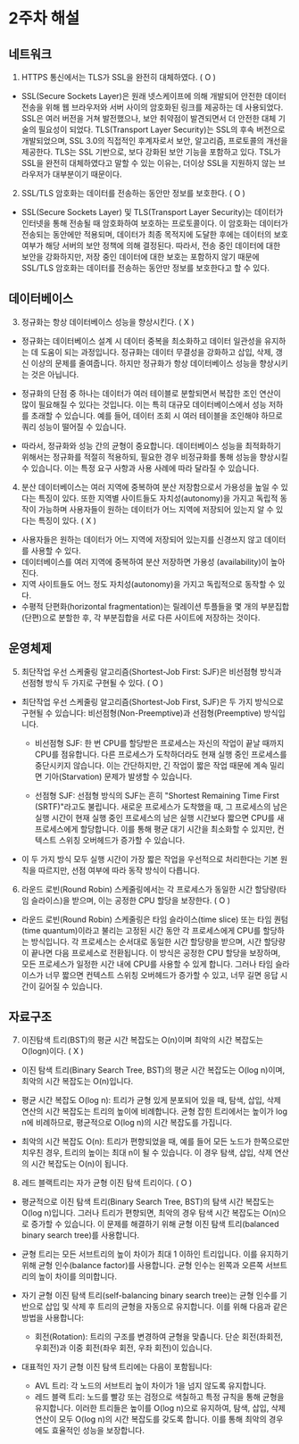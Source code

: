 # 2주차 해설
## 네트워크
1. HTTPS 통신에서는 TLS가 SSL을 완전히 대체하였다. ( O )
- SSL(Secure Sockets Layer)은 원래 넷스케이프에 의해 개발되어 안전한 데이터 전송을 위해 웹 브라우저와 서버 사이의 암호화된 링크를 제공하는 데 사용되었다. SSL은 여러 버전을 거쳐 발전했으나, 보안 취약점이 발견되면서 더 안전한 대체 기술의 필요성이 되었다. TLS(Transport Layer Security)는 SSL의 후속 버전으로 개발되었으며, SSL 3.0의 직접적인 후계자로서 보안, 알고리즘, 프로토콜의 개선을 제공한다. TLS는 SSL 기반으로, 보다 강화된 보안 기능을 포함하고 있다. TSL가 SSL을 완전히 대체하였다고 말할 수 있는 이유는, 더이상 SSL을 지원하지 않는 브라우저가 대부분이기 때문이다.

2. SSL/TLS 암호화는 데이터를 전송하는 동안만 정보를 보호한다. ( O )
- SSL(Secure Sockets Layer) 및 TLS(Transport Layer Security)는 데이터가 인터넷을 통해 전송될 때 암호화하여 보호하는 프로토콜이다. 이 암호화는 데이터가 전송되는 동안에만 적용되며, 데이터가 최종 목적지에 도달한 후에는 데이터의 보호 여부가 해당 서버의 보안 정책에 의해 결정된다. 따라서, 전송 중인 데이터에 대한 보안을 강화하지만, 저장 중인 데이터에 대한 보호는 포함하지 않기 때문에 SSL/TLS 암호화는 데이터를 전송하는 동안만 정보를 보호한다고 할 수 있다.

## 데이터베이스

3. 정규화는 항상 데이터베이스 성능을 향상시킨다. ( X )
- 정규화는 데이터베이스 설계 시 데이터 중복을 최소화하고 데이터 일관성을 유지하는 데 도움이 되는 과정입니다. 정규화는 데이터 무결성을 강화하고 삽입, 삭제, 갱신 이상의 문제를 줄여줍니다. 하지만 정규화가 항상 데이터베이스 성능을 향상시키는 것은 아닙니다.

- 정규화의 단점 중 하나는 데이터가 여러 테이블로 분할되면서 복잡한 조인 연산이 많이 필요해질 수 있다는 것입니다. 이는 특히 대규모 데이터베이스에서 성능 저하를 초래할 수 있습니다. 예를 들어, 데이터 조회 시 여러 테이블을 조인해야 하므로 쿼리 성능이 떨어질 수 있습니다.

- 따라서, 정규화와 성능 간의 균형이 중요합니다. 데이터베이스 성능을 최적화하기 위해서는 정규화를 적절히 적용하되, 필요한 경우 비정규화를 통해 성능을 향상시킬 수 있습니다. 이는 특정 요구 사항과 사용 사례에 따라 달라질 수 있습니다.

4. 분산 데이터베이스는 여러 지역에 중복하여 분산 저장함으로서 가용성을 높일 수 있다는 특징이 있다. 또한 지역별 사이트들도 자치성(autonomy)을 가지고 독립적 동작이 가능하며 사용자들이 원하는 데이터가 어느 지역에 저장되어 있는지 알 수 있다는 특징이 있다. ( X )

- 사용자들은 원하는 데이터가 어느 지역에 저장되어 있는지를 신경쓰지 않고 데이터를 사용할 수 있다.
- 데이터베이스를 여러 지역에 중복하여 분산 저장하면 가용성 (availability)이 높아진다.
- 지역 사이트들도 어느 정도 자치성(autonomy)을 가지고 독립적으로 동작할 수 있다.
- 수평적 단편화(horizontal fragmentation)는 릴레이션 투플들을 몇 개의 부분집합(단편)으로 분할한 후, 각 부분집합을 서로 다른 사이트에 저장하는 것이다.

## 운영체제
5. 최단작업 우선 스케줄링 알고리즘(Shortest-Job First: SJF)은 비선점형 방식과 선점형 방식 두 가지로 구현될 수 있다. ( O )
- 최단작업 우선 스케줄링 알고리즘(Shortest-Job First, SJF)은 두 가지 방식으로 구현될 수 있습니다: 비선점형(Non-Preemptive)과 선점형(Preemptive) 방식입니다.

    - 비선점형 SJF: 한 번 CPU를 할당받은 프로세스는 자신의 작업이 끝날 때까지 CPU를 점유합니다. 다른 프로세스가 도착하더라도 현재 실행 중인 프로세스를 중단시키지 않습니다. 이는 간단하지만, 긴 작업이 짧은 작업 때문에 계속 밀리면 기아(Starvation) 문제가 발생할 수 있습니다.

    - 선점형 SJF: 선점형 방식의 SJF는 흔히 "Shortest Remaining Time First (SRTF)"라고도 불립니다. 새로운 프로세스가 도착했을 때, 그 프로세스의 남은 실행 시간이 현재 실행 중인 프로세스의 남은 실행 시간보다 짧으면 CPU를 새 프로세스에게 할당합니다. 이를 통해 평균 대기 시간을 최소화할 수 있지만, 컨텍스트 스위칭 오버헤드가 증가할 수 있습니다.

- 이 두 가지 방식 모두 실행 시간이 가장 짧은 작업을 우선적으로 처리한다는 기본 원칙을 따르지만, 선점 여부에 따라 동작 방식이 다릅니다.

6. 라운드 로빈(Round Robin) 스케줄링에서는 각 프로세스가 동일한 시간 할당량(타임 슬라이스)을 받으며, 이는 공정한 CPU 할당을 보장한다. ( O )
- 라운드 로빈(Round Robin) 스케줄링은 타임 슬라이스(time slice) 또는 타임 퀀텀(time quantum)이라고 불리는 고정된 시간 동안 각 프로세스에게 CPU를 할당하는 방식입니다. 각 프로세스는 순서대로 동일한 시간 할당량을 받으며, 시간 할당량이 끝나면 다음 프로세스로 전환됩니다. 이 방식은 공정한 CPU 할당을 보장하며, 모든 프로세스가 일정한 시간 내에 CPU를 사용할 수 있게 합니다. 그러나 타임 슬라이스가 너무 짧으면 컨텍스트 스위칭 오버헤드가 증가할 수 있고, 너무 길면 응답 시간이 길어질 수 있습니다.


## 자료구조
7. 이진탐색 트리(BST)의 평균 시간 복잡도는 O(n)이며 최악의 시간 복잡도는 O(logn)이다. ( X )
- 이진 탐색 트리(Binary Search Tree, BST)의 평균 시간 복잡도는 O(log n)이며, 최악의 시간 복잡도는 O(n)입니다.

- 평균 시간 복잡도 O(log n): 트리가 균형 있게 분포되어 있을 때, 탐색, 삽입, 삭제 연산의 시간 복잡도는 트리의 높이에 비례합니다. 균형 잡힌 트리에서는 높이가 log n에 비례하므로, 평균적으로 O(log n)의 시간 복잡도를 가집니다.

- 최악의 시간 복잡도 O(n): 트리가 편향되었을 때, 예를 들어 모든 노드가 한쪽으로만 치우친 경우, 트리의 높이는 최대 n이 될 수 있습니다. 이 경우 탐색, 삽입, 삭제 연산의 시간 복잡도는 O(n)이 됩니다.


8. 레드 블랙트리는 자가 균형 이진 탐색 트리이다. ( O )
- 평균적으로 이진 탐색 트리(Binary Search Tree, BST)의 탐색 시간 복잡도는 O(log n)입니다. 그러나 트리가 편향되면, 최악의 경우 탐색 시간 복잡도는 O(n)으로 증가할 수 있습니다. 이 문제를 해결하기 위해 균형 이진 탐색 트리(balanced binary search tree)를 사용합니다.

- 균형 트리는 모든 서브트리의 높이 차이가 최대 1 이하인 트리입니다. 이를 유지하기 위해 균형 인수(balance factor)를 사용합니다. 균형 인수는 왼쪽과 오른쪽 서브트리의 높이 차이를 의미합니다.

- 자기 균형 이진 탐색 트리(self-balancing binary search tree)는 균형 인수를 기반으로 삽입 및 삭제 후 트리의 균형을 자동으로 유지합니다. 이를 위해 다음과 같은 방법을 사용합니다:
    - 회전(Rotation): 트리의 구조를 변경하여 균형을 맞춥니다. 단순 회전(좌회전, 우회전)과 이중 회전(좌우 회전, 우좌 회전)이 있습니다.
- 대표적인 자기 균형 이진 탐색 트리에는 다음이 포함됩니다:
    - AVL 트리: 각 노드의 서브트리 높이 차이가 1을 넘지 않도록 유지합니다.
    - 레드 블랙 트리: 노드를 빨강 또는 검정으로 색칠하고 특정 규칙을 통해 균형을 유지합니다.
이러한 트리들은 높이를 O(log n)으로 유지하여, 탐색, 삽입, 삭제 연산이 모두 O(log n)의 시간 복잡도를 갖도록 합니다. 이를 통해 최악의 경우에도 효율적인 성능을 보장합니다.